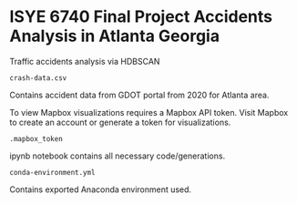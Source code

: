 # ISYE 6740 Final Project Accidents Analysis in Atlanta Georgia
Traffic accidents analysis via HDBSCAN

```
crash-data.csv
```
Contains accident data from GDOT portal from 2020 for Atlanta area.

To view Mapbox visualizations requires a Mapbox API token. Visit Mapbox to create an account or generate a token for visualizations.

```
.mapbox_token
```

ipynb notebook contains all necessary code/generations.

```
conda-environment.yml
```

Contains exported Anaconda environment used.

